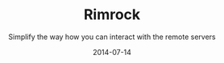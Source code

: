 ---
title: Rimrock
subtitle: Simplify the way how you can interact with the remote servers
layout: default
modal-id: 5
date: 2014-07-14
img: rimrock.png
thumbnail: rimrock-thumbnail.png
alt: image-alt
homepage: https://gitlab.dev.cyfronet.pl/plgrid-core-4-1/rimrock
tryit: https://submit.plgrid.pl
description: The rimrock_logo.pngRimrock application simplifies the way how you can interact with the remote servers. It allows to execute application in a batch mode or start an interactive application, where  application output can be fetched online and new input can be sent using a simple REST interface. What is more, by using a dedicated REST interface you will be able to start a new job in the infrastructure. You don't need to care about the way how to create a correct job description using JDL (Job Description Language) – just pass the command you want to execute and we will do the rest.

---